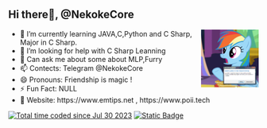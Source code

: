 <div>
    <h2> Hi there👋, @NekokeCore</h2>
    <img align="right" width="23%" src="https://github.com/NekokeCore/NekokeCore/blob/main/rainbow.gif?raw=true"/>
    <ul>
        <li>🌱 I’m currently learning JAVA,C,Python and C Sharp, Major in C Sharp.</li>
        <li>🤔 I’m looking for help with C Sharp Leanning</li>
        <li>💬 Can ask me about some about MLP,Furry</li>
        <li>📫 Contects: Telegram @NekokeCore</li>
        <li>😄 Pronouns: Friendship is magic !</li>
        <li>⚡ Fun Fact: NULL</li>
        <li>🔗 Website: <a herf="">https://www.emtips.net</a> , <a herf="https://www.poii.tech/">https://www.poii.tech</a></li>
    </ul>
    <a href="https://wakatime.com/@3cd09875-0af6-4ec6-a7b4-a5a6c6eefb6d"><img src="https://wakatime.com/badge/user/3cd09875-0af6-4ec6-a7b4-a5a6c6eefb6d.svg" alt="Total time coded since Jul 30 2023"/></a>
    <a href="https://www.emtips.net"><img alt="Static Badge" src="https://img.shields.io/badge/HomeWebsite-Open-brightgreen?style=socail&link=https%3A%2F%2Fwww.emtips.net%2F">
</a>
</div>
